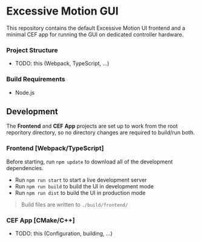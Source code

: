 # Excessive Motion GUI
This repository contains the default Excessive Motion UI frontend and a minimal CEF app for running the GUI on dedicated controller hardware.

### Project Structure
- TODO: this (Webpack, TypeScript, ...)

### Build Requirements
- Node.js

## Development
The **Frontend** and **CEF App** projects are set up to work from the root reporitory directory, so no directory changes are required to build/run both.

### Frontend [Webpack/TypeScript]
Before starting, run ```npm update``` to download all of the development dependencies.
- Run ```npm run start``` to start a live development server
- Run ```npm run build``` to build the UI in development mode
- Run ```npm run dist``` to build the UI in production mode
> Build files are written to ```./build/frontend/```

### CEF App [CMake/C++]
- TODO: this (Configuration, building, ...)
